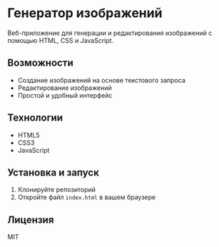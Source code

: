 # Генератор изображений

Веб-приложение для генерации и редактирования изображений с помощью HTML, CSS и JavaScript.

## Возможности

- Создание изображений на основе текстового запроса
- Редактирование изображений
- Простой и удобный интерфейс

## Технологии

- HTML5
- CSS3
- JavaScript

## Установка и запуск

1. Клонируйте репозиторий
2. Откройте файл `index.html` в вашем браузере

## Лицензия

MIT 